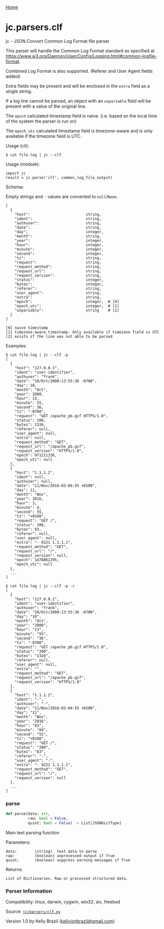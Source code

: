 [Home](https://kellyjonbrazil.github.io/jc/)
<a id="jc.parsers.clf"></a>

# jc.parsers.clf

jc - JSON Convert Common Log Format file parser

This parser will handle the Common Log Format standard as specified at
https://www.w3.org/Daemon/User/Config/Logging.html#common-logfile-format.

Combined Log Format is also supported. (Referer and User Agent fields added)

Extra fields may be present and will be enclosed in the `extra` field as
a single string.

If a log line cannot be parsed, an object with an `unparsable` field will
be present with a value of the original line.

The `epoch` calculated timestamp field is naive. (i.e. based on the
local time of the system the parser is run on)

The `epoch_utc` calculated timestamp field is timezone-aware and is
only available if the timezone field is UTC.

Usage (cli):

    $ cat file.log | jc --clf

Usage (module):

    import jc
    result = jc.parse('clf', common_log_file_output)

Schema:

Empty strings and `-` values are converted to `null`/`None`.

    [
      {
        "host":                         string,
        "ident":                        string,
        "authuser":                     string,
        "date":                         string,
        "day":                          integer,
        "month":                        string,
        "year":                         integer,
        "hour":                         integer,
        "minute":                       integer,
        "second":                       integer,
        "tz":                           string,
        "request":                      string,
        "request_method":               string,
        "request_url":                  string,
        "request_version":              string,
        "status":                       integer,
        "bytes":                        integer,
        "referer":                      string,
        "user_agent":                   string,
        "extra":                        string,
        "epoch":                        integer,  # [0]
        "epoch_utc":                    integer,  # [1]
        "unparsable":                   string    # [2]
      }
    ]

    [0] naive timestamp
    [1] timezone-aware timestamp. Only available if timezone field is UTC
    [2] exists if the line was not able to be parsed

Examples:

    $ cat file.log | jc --clf -p
    [
      {
        "host": "127.0.0.1",
        "ident": "user-identifier",
        "authuser": "frank",
        "date": "10/Oct/2000:13:55:36 -0700",
        "day": 10,
        "month": "Oct",
        "year": 2000,
        "hour": 13,
        "minute": 55,
        "second": 36,
        "tz": "-0700",
        "request": "GET /apache_pb.gif HTTPS/1.0",
        "status": 200,
        "bytes": 2326,
        "referer": null,
        "user_agent": null,
        "extra": null,
        "request_method": "GET",
        "request_url": "/apache_pb.gif",
        "request_version": "HTTPS/1.0",
        "epoch": 971211336,
        "epoch_utc": null
      },
      {
        "host": "1.1.1.2",
        "ident": null,
        "authuser": null,
        "date": "11/Nov/2016:03:04:55 +0100",
        "day": 11,
        "month": "Nov",
        "year": 2016,
        "hour": 3,
        "minute": 4,
        "second": 55,
        "tz": "+0100",
        "request": "GET /",
        "status": 200,
        "bytes": 83,
        "referer": null,
        "user_agent": null,
        "extra": "- 9221 1.1.1.1",
        "request_method": "GET",
        "request_url": "/",
        "request_version": null,
        "epoch": 1478862295,
        "epoch_utc": null
      },
      ...
    ]

    $ cat file.log | jc --clf -p -r
    [
      {
        "host": "127.0.0.1",
        "ident": "user-identifier",
        "authuser": "frank",
        "date": "10/Oct/2000:13:55:36 -0700",
        "day": "10",
        "month": "Oct",
        "year": "2000",
        "hour": "13",
        "minute": "55",
        "second": "36",
        "tz": "-0700",
        "request": "GET /apache_pb.gif HTTPS/1.0",
        "status": "200",
        "bytes": "2326",
        "referer": null,
        "user_agent": null,
        "extra": "",
        "request_method": "GET",
        "request_url": "/apache_pb.gif",
        "request_version": "HTTPS/1.0"
      },
      {
        "host": "1.1.1.2",
        "ident": "-",
        "authuser": "-",
        "date": "11/Nov/2016:03:04:55 +0100",
        "day": "11",
        "month": "Nov",
        "year": "2016",
        "hour": "03",
        "minute": "04",
        "second": "55",
        "tz": "+0100",
        "request": "GET /",
        "status": "200",
        "bytes": "83",
        "referer": "-",
        "user_agent": "-",
        "extra": "- 9221 1.1.1.1",
        "request_method": "GET",
        "request_url": "/",
        "request_version": null
      },
      ...
    ]

<a id="jc.parsers.clf.parse"></a>

### parse

```python
def parse(data: str,
          raw: bool = False,
          quiet: bool = False) -> List[JSONDictType]
```

Main text parsing function

Parameters:

    data:        (string)  text data to parse
    raw:         (boolean) unprocessed output if True
    quiet:       (boolean) suppress warning messages if True

Returns:

    List of Dictionaries. Raw or processed structured data.

### Parser Information
Compatibility:  linux, darwin, cygwin, win32, aix, freebsd

Source: [`jc/parsers/clf.py`](https://github.com/kellyjonbrazil/jc/blob/master/jc/parsers/clf.py)

Version 1.0 by Kelly Brazil (kellyjonbrazil@gmail.com)
